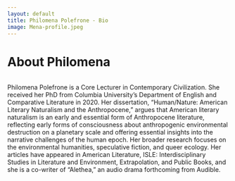 ```yaml
---
layout: default
title: Philomena Polefrone - Bio
image: Mena-profile.jpeg
---
```


<div class="post">
	<h1 class="pageTitle">About Philomena</h1>
	<img src="{{ '/assets/img/Mena-profile.jpeg' }}" alt="" style="display:block;margin-left:auto;margin-right:auto;">
	<p class="intro">Philomena Polefrone is a Core Lecturer in Contemporary Civilization. She received her PhD from Columbia University’s Department of English and Comparative Literature in 2020. Her dissertation, “Human/Nature: American Literary Naturalism and the Anthropocene,” argues that American literary naturalism is an early and essential form of Anthropocene literature, reflecting early forms of consciousness about anthropogenic environmental destruction on a planetary scale and offering essential insights into the narrative challenges of the human epoch. Her broader research focuses on the environmental humanities, speculative fiction, and queer ecology. Her articles have appeared in American Literature, ISLE: Interdisciplinary Studies in Literature and Environment, Extrapolation, and Public Books, and she is a co-writer of “Alethea,” an audio drama forthcoming from Audible.</p>
</div>
